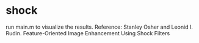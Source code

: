 # shock
run main.m to visualize the results.
Reference: Stanley Osher and Leonid I. Rudin.  Feature-Oriented Image Enhancement Using Shock Filters
